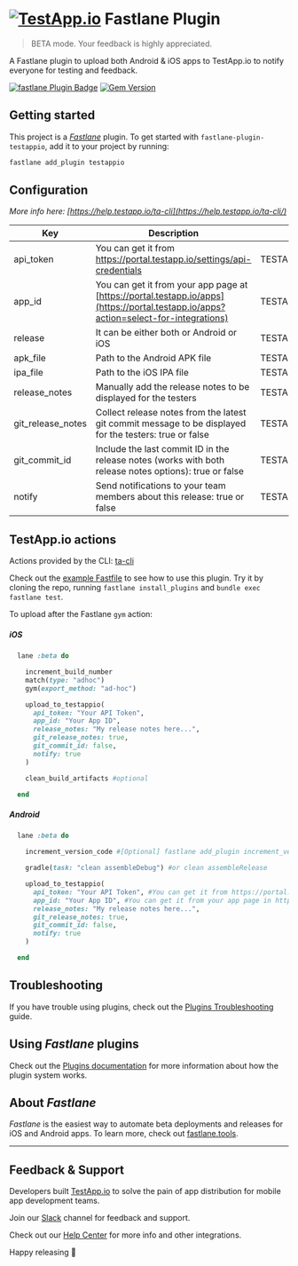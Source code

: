 # [<img src="https://assets.testapp.io/logo/blue.svg" alt="TestApp.io"/>](https://testapp.io/) Fastlane Plugin

> BETA mode. Your feedback is highly appreciated.

A Fastlane plugin to upload both Android & iOS apps to TestApp.io to notify everyone for testing and feedback.

[![fastlane Plugin Badge](https://rawcdn.githack.com/fastlane/fastlane/master/fastlane/assets/plugin-badge.svg)](https://rubygems.org/gems/fastlane-plugin-testappio) [![Gem Version](https://badge.fury.io/rb/fastlane-plugin-testappio.svg)](https://badge.fury.io/rb/fastlane-plugin-testappio)

## Getting started

This project is a [_Fastlane_](https://github.com/fastlane/fastlane) plugin. To get started with `fastlane-plugin-testappio`, add it to your project by running:

```bash
fastlane add_plugin testappio
```

## Configuration

_More info here: [https://help.testapp.io/ta-cli](https://help.testapp.io/ta-cli/)_

| Key               | Description                                                                                                                          | Env Var(s)                  | Default |
| ----------------- | ------------------------------------------------------------------------------------------------------------------------------------ | --------------------------- | ------- |
| api_token         | You can get it from https://portal.testapp.io/settings/api-credentials                                                               | TESTAPPIO_API_TOKEN         |         |
| app_id            | You can get it from your app page at [https://portal.testapp.io/apps](https://portal.testapp.io/apps?action=select-for-integrations) | TESTAPPIO_APP_ID            |         |
| release           | It can be either both or Android or iOS                                                                                              | TESTAPPIO_RELEASE           |         |
| apk_file          | Path to the Android APK file                                                                                                         | TESTAPPIO_ANDROID_PATH      |         |
| ipa_file          | Path to the iOS IPA file                                                                                                             | TESTAPPIO_IOS_PATH          |         |
| release_notes     | Manually add the release notes to be displayed for the testers                                                                       | TESTAPPIO_RELEASE_NOTES     |         |
| git_release_notes | Collect release notes from the latest git commit message to be displayed for the testers: true or false                              | TESTAPPIO_GIT_RELEASE_NOTES | true    |
| git_commit_id     | Include the last commit ID in the release notes (works with both release notes options): true or false                               | TESTAPPIO_GIT_COMMIT_ID     | false   |
| notify            | Send notifications to your team members about this release: true or false                                                            | TESTAPPIO_NOTIFY            | false   |

## TestApp.io actions

Actions provided by the CLI: [ta-cli](https://help.testapp.io/ta-cli/)

Check out the [example Fastfile](https://github.com/testappio/fastlane-plugin-testappio/blob/main/fastlane/Fastfile) to see how to use this plugin. Try it by cloning the repo, running `fastlane install_plugins` and `bundle exec fastlane test`.

To upload after the Fastlane `gym` action:

##### iOS

```ruby
  lane :beta do

    increment_build_number
    match(type: "adhoc")
    gym(export_method: "ad-hoc")

    upload_to_testappio(
      api_token: "Your API Token",
      app_id: "Your App ID",
      release_notes: "My release notes here...",
      git_release_notes: true,
      git_commit_id: false,
      notify: true
    )

    clean_build_artifacts #optional

  end
```

##### Android

```ruby
  lane :beta do

    increment_version_code #[Optional] fastlane add_plugin increment_version_code

    gradle(task: "clean assembleDebug") #or clean assembleRelease

    upload_to_testappio(
      api_token: "Your API Token", #You can get it from https://portal.testapp.io/settings/api-credentials
      app_id: "Your App ID", #You can get it from your app page in https://portal.testapp.io/apps
      release_notes: "My release notes here...",
      git_release_notes: true,
      git_commit_id: false,
      notify: true
    )

  end
```

## Troubleshooting

If you have trouble using plugins, check out the [Plugins Troubleshooting](https://docs.fastlane.tools/plugins/plugins-troubleshooting/) guide.

## Using _Fastlane_ plugins

Check out the [Plugins documentation](https://docs.fastlane.tools/plugins/create-plugin/) for more information about how the plugin system works.

## About _Fastlane_

_Fastlane_ is the easiest way to automate beta deployments and releases for iOS and Android apps. To learn more, check out [fastlane.tools](https://fastlane.tools).

---

## Feedback & Support

Developers built [TestApp.io](https://testapp.io) to solve the pain of app distribution for mobile app development teams.

Join our [Slack](https://join.slack.com/t/testappio/shared_invite/zt-pvpoj3l2-epGYwGTaV3~3~0f7udNWoA) channel for feedback and support.

Check out our [Help Center](https://help.testapp.io/) for more info and other integrations.

Happy releasing 🎉
